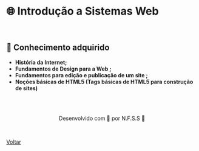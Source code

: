 <h1>🌐 Introdução a Sistemas Web</h1>

<br>

<h2> 🧠 Conhecimento adquirido </h2>

- **História da Internet;**
- **Fundamentos de Design para a Web ;**
- **Fundamentos para edição e publicação de um site ;**
- **Noções básicas de HTML5 (Tags básicas de HTML5 para construção de sites)**

<br><br>

<p align="center"> Desenvolvido com 💜 por N.F.S.S 👋 <p>

<br>

<a href="./README.md">Voltar</a>